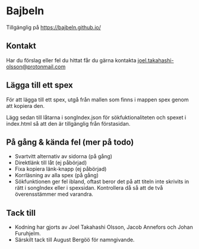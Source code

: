 # Bajbeln
Tillgänglig på https://bajbeln.github.io/

## Kontakt
Har du förslag eller fel du hittat får du gärna kontakta joel.takahashi-olsson@protonmail.com

## Lägga till ett spex
För att lägga till ett spex, utgå från mallen som finns i mappen spex genom att kopiera den. 

Lägg sedan till låtarna i songIndex.json för sökfuktionaliteten och spexet i index.html så att den är tillgänglig från förstasidan.

## På gång & kända fel (mer på todo)
- Svartvitt alternativ av sidorna (på gång)
- Direktlänk till låt (ej påbörjad)
- Fixa kopiera länk-knapp (ej påbörjad)
- Korrläsning av alla spex (på gång)
- Sökfunktionen ger fel ibland, oftast beror det på att titeln inte skrivits in rätt i songIndex eller i spexsidan. Kontrollera då så att de två överensstämmer med varandra.

## Tack till
- Kodning har gjorts av Joel Takahashi Olsson, Jacob Annefors och Johan Furuhjelm.
- Särskilt tack till August Bergöö för namngivande.
